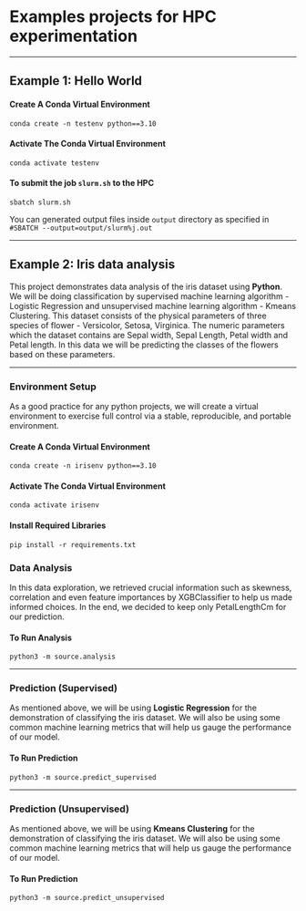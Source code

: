 # Examples projects for HPC experimentation

---

## Example 1: Hello World

#### Create A Conda Virtual Environment

```code
conda create -n testenv python==3.10
```

#### Activate The Conda Virtual Environment

```code
conda activate testenv
```

#### To submit the job `slurm.sh` to the HPC

```code
sbatch slurm.sh
```

You can generated output files inside `output` directory as specified in `#SBATCH --output=output/slurm%j.out`

---

## Example 2: Iris data analysis

This project demonstrates data analysis of the iris dataset using **Python**. We will be doing classification by supervised machine learning algorithm - Logistic Regression and unsupervised machine learning algorithm - Kmeans Clustering. This dataset consists of the physical parameters of three species of flower - Versicolor, Setosa, Virginica. The numeric parameters which the dataset contains are Sepal width, Sepal Length, Petal width and Petal length. In this data we will be predicting the classes of the flowers based on these parameters.

---

### Environment Setup

As a good practice for any python projects, we will create a virtual environment to exercise full control via a stable, reproducible, and portable environment.

#### Create A Conda Virtual Environment

```code
conda create -n irisenv python==3.10
```

#### Activate The Conda Virtual Environment

```code
conda activate irisenv
```

#### Install Required Libraries

```code
pip install -r requirements.txt
```

### Data Analysis

In this data exploration, we retrieved crucial information such as skewness, correlation and even feature importances by XGBClassifier to help us made informed choices. In the end, we decided to keep only PetalLengthCm for our prediction.

#### To Run Analysis

```code
python3 -m source.analysis
```

---

### Prediction (Supervised)

As mentioned above, we will be using **Logistic Regression** for the demonstration of classifying the iris dataset. We will also be using some common machine learning metrics that will help us gauge the performance of our model.

#### To Run Prediction

```code
python3 -m source.predict_supervised
```

---

### Prediction (Unsupervised)

As mentioned above, we will be using **Kmeans Clustering** for the demonstration of classifying the iris dataset. We will also be using some common machine learning metrics that will help us gauge the performance of our model.

#### To Run Prediction

```code
python3 -m source.predict_unsupervised
```

